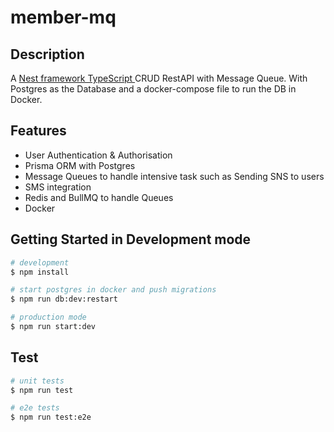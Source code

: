 # member-mq

## Description

A [Nest framework TypeScript ](https://github.com/nestjs/nest) CRUD RestAPI with Message Queue.
With Postgres as the Database and a docker-compose file to run the DB in Docker.

## Features
- User Authentication & Authorisation
- Prisma ORM with Postgres
- Message Queues to handle intensive task such as Sending SNS to users
- SMS integration
- Redis and BullMQ to handle Queues
- Docker

## Getting Started in Development mode

```bash
# development
$ npm install

# start postgres in docker and push migrations
$ npm run db:dev:restart 

# production mode
$ npm run start:dev
```

## Test

```bash
# unit tests
$ npm run test

# e2e tests
$ npm run test:e2e

```


